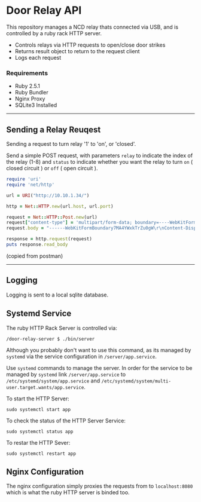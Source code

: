 # Door Relay API

This repository manages a NCD relay thats connected via USB, and is controlled by a ruby rack HTTP server.

* Controls relays via HTTP requests to open/close door strikes
* Returns result object to return to the request client
* Logs each request

### Requirements

* Ruby 2.5.1
* Ruby Bundler
* Nginx Proxy
* SQLite3 Installed

---

## Sending a Relay Reuqest

Sending a request to turn relay '1' to 'on', or 'closed'.

Send a simple POST request, with parameters `relay` to indicate the index of the relay (1-8) and `status` to indicate whether you want the relay to turn `on` ( closed circuit ) or `off` ( open circuit ).

```ruby
require 'uri'
require 'net/http'

url = URI("http://10.10.1.34/")

http = Net::HTTP.new(url.host, url.port)

request = Net::HTTP::Post.new(url)
request["content-type"] = 'multipart/form-data; boundary=----WebKitFormBoundary7MA4YWxkTrZu0gW'
request.body = "------WebKitFormBoundary7MA4YWxkTrZu0gW\r\nContent-Disposition: form-data; name=\"relay\"\r\n\r\n1\r\n------WebKitFormBoundary7MA4YWxkTrZu0gW\r\nContent-Disposition: form-data; name=\"status\"\r\n\r\non\r\n------WebKitFormBoundary7MA4YWxkTrZu0gW--"

response = http.request(request)
puts response.read_body
```
(copied from postman)

---
## Logging

Logging is sent to a local sqlite database.

## Systemd Service

The ruby HTTP Rack Server is controlled via:

`/door-relay-server $ ./bin/server`

Although you probably don't want to use this command, as its managed by `systemd` via the service configuration in `/server/app.service`.

Use `systemd` commands to manage the server. In order for the service to be managed by `systemd` link `/server/app.service` to `/etc/systemd/system/app.service` and `/etc/systemd/system/multi-user.target.wants/app.service`.

To start the HTTP Server:

`sudo systemctl start app`

To check the status of the HTTP Server Service:

`sudo systemctl status app`

To restar the HTTP Sever:

`sudo systemctl restart app`

## Nginx Configuration

The nginx configuration simply proxies the requests from to `localhost:8080` which is what the ruby HTTP server is binded too.